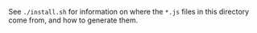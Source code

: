 See `./install.sh` for information on where the `*.js` files in this directory
come from, and how to generate them.
